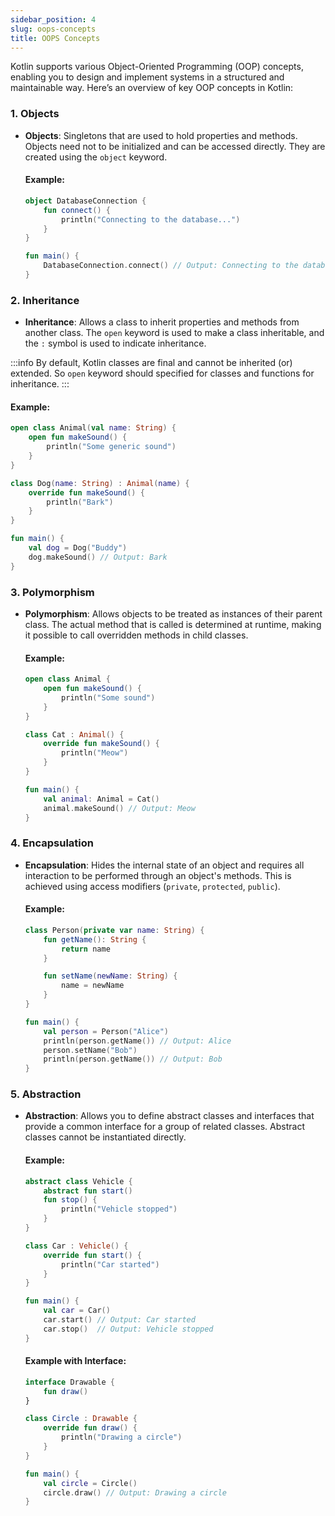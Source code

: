 ```yaml
---
sidebar_position: 4
slug: oops-concepts
title: OOPS Concepts
---
```


Kotlin supports various Object-Oriented Programming (OOP) concepts, enabling you to design and implement systems in a structured and maintainable way. Here’s an overview of key OOP concepts in Kotlin:

### 1. **Objects**

- **Objects**: Singletons that are used to hold properties and methods. Objects need not to be initialized and can be accessed directly. They are created using the `object` keyword.

  #### **Example**:
  ```kotlin
  object DatabaseConnection {
      fun connect() {
          println("Connecting to the database...")
      }
  }

  fun main() {
      DatabaseConnection.connect() // Output: Connecting to the database...
  }
  ```

### 2. **Inheritance**

- **Inheritance**: Allows a class to inherit properties and methods from another class. The `open` keyword is used to make a class inheritable, and the `:` symbol is used to indicate inheritance.

:::info
By default, Kotlin classes are final and cannot be inherited (or) extended. So `open` keyword should specified for classes and functions for inheritance.
::: 

  #### **Example**:
  ```kotlin
  open class Animal(val name: String) {
      open fun makeSound() {
          println("Some generic sound")
      }
  }

  class Dog(name: String) : Animal(name) {
      override fun makeSound() {
          println("Bark")
      }
  }

  fun main() {
      val dog = Dog("Buddy")
      dog.makeSound() // Output: Bark
  }
  ```

### 3. **Polymorphism**

- **Polymorphism**: Allows objects to be treated as instances of their parent class. The actual method that is called is determined at runtime, making it possible to call overridden methods in child classes.

  #### **Example**:
  ```kotlin
  open class Animal {
      open fun makeSound() {
          println("Some sound")
      }
  }

  class Cat : Animal() {
      override fun makeSound() {
          println("Meow")
      }
  }

  fun main() {
      val animal: Animal = Cat()
      animal.makeSound() // Output: Meow
  }
  ```

### 4. **Encapsulation**

- **Encapsulation**: Hides the internal state of an object and requires all interaction to be performed through an object's methods. This is achieved using access modifiers (`private`, `protected`, `public`).

  #### **Example**:
  ```kotlin
  class Person(private var name: String) {
      fun getName(): String {
          return name
      }

      fun setName(newName: String) {
          name = newName
      }
  }

  fun main() {
      val person = Person("Alice")
      println(person.getName()) // Output: Alice
      person.setName("Bob")
      println(person.getName()) // Output: Bob
  }
  ```

### 5. **Abstraction**

- **Abstraction**: Allows you to define abstract classes and interfaces that provide a common interface for a group of related classes. Abstract classes cannot be instantiated directly.

  #### **Example**:
  ```kotlin
  abstract class Vehicle {
      abstract fun start()
      fun stop() {
          println("Vehicle stopped")
      }
  }

  class Car : Vehicle() {
      override fun start() {
          println("Car started")
      }
  }

  fun main() {
      val car = Car()
      car.start() // Output: Car started
      car.stop()  // Output: Vehicle stopped
  }
  ```

  #### **Example with Interface**:
  ```kotlin
  interface Drawable {
      fun draw()
  }

  class Circle : Drawable {
      override fun draw() {
          println("Drawing a circle")
      }
  }

  fun main() {
      val circle = Circle()
      circle.draw() // Output: Drawing a circle
  }
  ```

